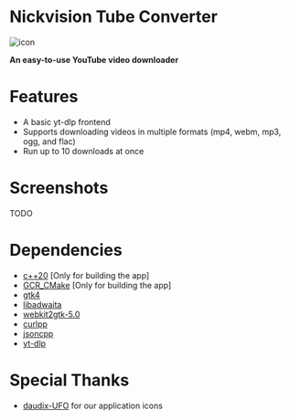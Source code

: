# Nickvision Tube Converter
![icon](https://user-images.githubusercontent.com/17648453/171770636-91b75760-b3ee-4032-b67f-f2e0eddd99cd.svg)

**An easy-to-use YouTube video downloader**

# Features
- A basic yt-dlp frontend
- Supports downloading videos in multiple formats (mp4, webm, mp3, ogg, and flac)
- Run up to 10 downloads at once

# Screenshots
TODO

# Dependencies
- [c++20](https://en.cppreference.com/w/cpp/20) [Only for building the app]
- [GCR_CMake](https://github.com/Makman2/GCR_CMake) [Only for building the app]
- [gtk4](https://gtk.org/)
- [libadwaita](https://gnome.pages.gitlab.gnome.org/libadwaita/)
- [webkit2gtk-5.0](https://webkitgtk.org/)
- [curlpp](http://www.curlpp.org/)
- [jsoncpp](https://github.com/open-source-parsers/jsoncpp)
- [yt-dlp](https://github.com/yt-dlp/yt-dlp)

# Special Thanks
- [daudix-UFO](https://github.com/daudix-UFO) for our application icons
